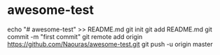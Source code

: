 # awesome-test
echo "# awesome-test" >> README.md
git init
git add README.md
git commit -m "first commit"
git remote add origin https://github.com/Naouras/awesome-test.git
git push -u origin master
